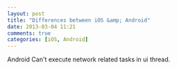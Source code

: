 ```yaml
---
layout: post
title: "Differences between iOS &amp; Android"
date: 2013-03-04 11:21
comments: true
categories: [iOS, Android] 
---
```

Android Can't execute network related tasks in ui thread.


